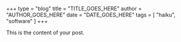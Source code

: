+++
type = "blog"
title = "TITLE_GOES_HERE"
author = "AUTHOR_GOES_HERE"
date = "DATE_GOES_HERE"
tags = [
    "haiku",
    "software"
]
+++

This is the content of your post.

